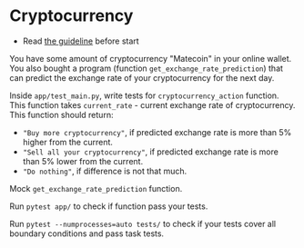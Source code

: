 # Cryptocurrency

- Read [the guideline](https://github.com/mate-academy/py-task-guideline/blob/main/README.md) before start

You have some amount of cryptocurrency "Matecoin" in your online wallet.
You also bought a program (function `get_exchange_rate_prediction`) that
can predict the exchange rate of your cryptocurrency for the next day.

Inside `app/test_main.py`, write tests for `cryptocurrency_action` function. This function 
takes `current_rate` - current exchange rate of cryptocurrency. This
function should return:
- `"Buy more cryptocurrency"`, if predicted exchange rate is more than 
5% higher from the current.
- `"Sell all your cryptocurrency"`, if predicted exchange rate is more than 
5% lower from the current.
- `"Do nothing"`, if difference is not that much.

Mock `get_exchange_rate_prediction` function.

Run `pytest app/` to check if function pass your tests.

Run `pytest --numprocesses=auto tests/` to check if your tests cover all boundary conditions
and pass task tests.